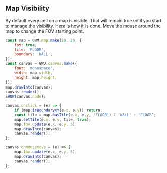 ## Map Visibility

By default every cell on a map is visible. That will remain true until you start to manage the visibility. Here is how it is done. Move the mouse around the map to change the FOV starting point.

```js
const map = GWM.map.make(20, 20, {
    fov: true,
    tile: 'FLOOR',
    boundary: 'WALL',
});
const canvas = GWU.canvas.make({
    font: 'monospace',
    width: map.width,
    height: map.height,
});
map.drawInto(canvas);
canvas.render();
SHOW(canvas.node);

canvas.onclick = (e) => {
    if (map.isBoundaryXY(e.x, e.y)) return;
    const tile = map.hasTile(e.x, e.y, 'FLOOR') ? 'WALL' : 'FLOOR';
    map.setTile(e.x, e.y, tile, true);
    map.fov.update(e.x, e.y, 5);
    map.drawInto(canvas);
    canvas.render();
};

canvas.onmousemove = (e) => {
    map.fov.update(e.x, e.y, 5);
    map.drawInto(canvas);
    canvas.render();
};
```
